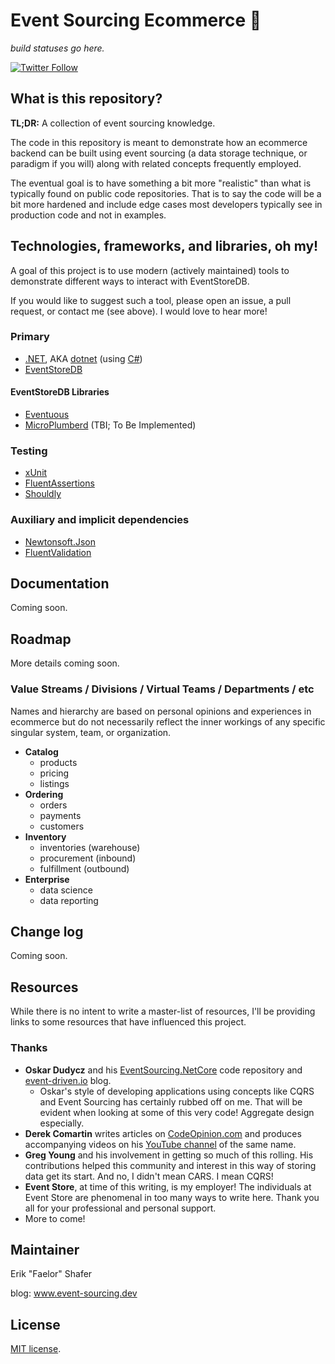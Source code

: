 # Event Sourcing Ecommerce 🛒

*build statuses go here.*

[![Twitter Follow](https://img.shields.io/twitter/url?label=reach%20me%20%40Faelor&style=social&url=https%3A%2F%2Ftwitter.com%2Ffaelor)](https://twitter.com/faelor)

## What is this repository?

**TL;DR:** A collection of event sourcing knowledge.

The code in this repository is meant to demonstrate how an ecommerce backend can be built using event sourcing (a data storage technique, or paradigm if you will) along with related concepts frequently employed.

The eventual goal is to have something a bit more "realistic" than what is typically found on public code repositories. That is to say the code will be a bit more hardened and include edge cases most developers typically see in production code and not in examples.

## Technologies, frameworks, and libraries, oh my!

A goal of this project is to use modern (actively maintained) tools to demonstrate different ways to interact with EventStoreDB.

If you would like to suggest such a tool, please open an issue, a pull request, or contact me (see above). I would love to hear more!

### Primary

- [.NET](https://dotnet.microsoft.com/), AKA [dotnet](https://dotnet.microsoft.com/) (using [C#](https://learn.microsoft.com/en-us/dotnet/csharp/tour-of-csharp/))
- [EventStoreDB](https://eventstore.com/eventstoredb)

#### EventStoreDB Libraries
- [Eventuous](https://eventuous.dev/)
- [MicroPlumberd](https://github.com/modelingevolution/micro-plumberd) (TBI; To Be Implemented)

### Testing
- [xUnit](https://github.com/xunit/xunit)
- [FluentAssertions](https://github.com/fluentassertions/fluentassertions)
- [Shouldly](https://github.com/shouldly/shouldly)

### Auxiliary and implicit dependencies
- [Newtonsoft.Json](https://github.com/JamesNK/Newtonsoft.Json)
- [FluentValidation](https://github.com/FluentValidation/FluentValidation)


## Documentation

Coming soon.


## Roadmap

More details coming soon.


### Value Streams / Divisions / Virtual Teams / Departments / etc

Names and hierarchy are based on personal opinions and experiences in ecommerce but do not necessarily reflect the inner workings of any specific singular system, team, or organization.

- **Catalog**
  - products
  - pricing
  - listings
- **Ordering**
  - orders
  - payments
  - customers
- **Inventory**
  - inventories (warehouse)
  - procurement (inbound)
  - fulfillment (outbound)
- **Enterprise**
  - data science
  - data reporting


## Change log

Coming soon.


## Resources

While there is no intent to write a master-list of resources, I'll be providing links to some resources that have influenced this project.


### Thanks

- **Oskar Dudycz** and his [EventSourcing.NetCore](https://github.com/oskardudycz/EventSourcing.NetCore) code repository and [event-driven.io](https://event-driven.io/) blog.
  - Oskar's style of developing applications using concepts like CQRS and Event Sourcing has certainly rubbed off on me. That will be evident when looking at some of this very code! Aggregate design especially.
- **Derek Comartin** writes articles on [CodeOpinion.com](https://codeopinion.com/derek-comartin/) and produces accompanying videos on his [YouTube channel](https://www.youtube.com/@CodeOpinion) of the same name.
- **Greg Young** and his involvement in getting so much of this rolling. His contributions helped this community and interest in this way of storing data get its start. And no, I didn't mean CARS. I mean CQRS!
- **Event Store**, at time of this writing, is my employer! The individuals at Event Store are phenomenal in too many ways to write here. Thank you all for your professional and personal support.
- More to come!


## Maintainer

Erik "Faelor" Shafer

blog: www.event-sourcing.dev


## License

[MIT license](./LICENSE).
